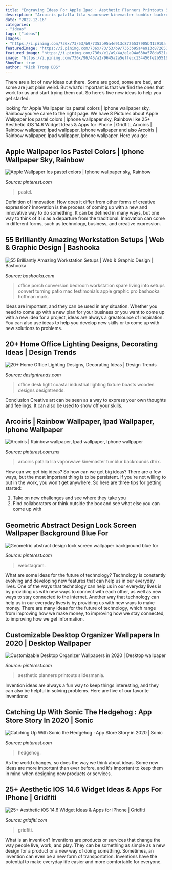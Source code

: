 ```yaml
---
title: "Engraving Ideas For Apple Ipad : Aesthetic Planners Printouts Slidesmania"
description: "Arcoiris patalla lila vaporwave kinemaster tumblur backrounds dtrix"
date: "2022-12-16"
categories:
- "ideas"
tags: ["ideas"]
images:
- "https://i.pinimg.com/736x/73/53/b9/7353b95a4e913c8726537905b413910a.jpg"
featuredImage: "https://i.pinimg.com/736x/73/53/b9/7353b95a4e913c8726537905b413910a.jpg"
featured_image: "https://i.pinimg.com/736x/e1/a9/4a/e1a94a63ba578da521a75f3d4456630a.jpg"
image: "https://i.pinimg.com/736x/96/45/a2/9645a2a5effecc134456fe2b55190d48.jpg"
ShowToc: true
author: "Rick Tromp DDS"
---
```



There are a lot of new ideas out there. Some are good, some are bad, and some are just plain weird. But what’s important is that we find the ones that work for us and start trying them out. So here’s five new ideas to help you get started: 

	

		
looking for Apple Wallpaper Ios pastel colors | Iphone wallpaper sky, Rainbow you've came to the right page. We have 8 Pictures about Apple Wallpaper Ios pastel colors | Iphone wallpaper sky, Rainbow like 25+ Aesthetic iOS 14.6 Widget Ideas &amp; Apps for iPhone | Gridfiti, Arcoiris | Rainbow wallpaper, Ipad wallpaper, Iphone wallpaper and also Arcoiris | Rainbow wallpaper, Ipad wallpaper, Iphone wallpaper. Here you go:
		
    
## Apple Wallpaper Ios Pastel Colors | Iphone Wallpaper Sky, Rainbow

<img loading=lazy src="https://i.pinimg.com/736x/e0/d2/2e/e0d22e26d7ef12089769a051bb89fd32.jpg" onerror="this.onerror=null;this.src='https://tse4.mm.bing.net/th?id=OIP.9hl3CrqdAYUxMn-vbEAb4gHaK9&amp;pid=15.1';" alt="Apple Wallpaper Ios pastel colors | Iphone wallpaper sky, Rainbow">

_Source: pinterest.com_

>pastel. 

	

Definition of innovation: How does it differ from other forms of creative expression?
Innovation is the process of coming up with a new and innovative way to do something. It can be defined in many ways, but one way to think of it is as a departure from the traditional. Innovation can come in different forms, such as technology, business, and creative expression.

    
## 55 Brilliantly Amazing Workstation Setups | Web &amp; Graphic Design | Bashooka

<img loading=lazy src="http://bashooka.com/wp-content/uploads/2012/10/workstation-setups-bshk-43.jpg" onerror="this.onerror=null;this.src='https://tse3.mm.bing.net/th?id=OIP.fuHyVg7hktzju5tdksn8TgHaFj&amp;pid=15.1';" alt="55 Brilliantly Amazing Workstation Setups | Web &amp; Graphic Design | Bashooka">

_Source: bashooka.com_

>office porch conversion bedroom workstation spare living into setups convert turning patio mac testimonials apple graphic pro bashooka hoffman mark. 

	

Ideas are important, and they can be used in any situation. Whether you need to come up with a new plan for your business or you want to come up with a new idea for a project, ideas are always a greatsource of inspiration. You can also use ideas to help you develop new skills or to come up with new solutions to problems.

    
## 20+ Home Office Lighting Designs, Decorating Ideas | Design Trends

<img loading=lazy src="https://images.designtrends.com/wp-content/uploads/2016/02/17105738/Home-Office-Boasts-Industrial-Light-design.jpeg" onerror="this.onerror=null;this.src='https://tse2.mm.bing.net/th?id=OIP.FXOvWGjAX2qss766ZnVBXAHaE8&amp;pid=15.1';" alt="20+ Home Office Lighting Designs, Decorating Ideas | Design Trends">

_Source: designtrends.com_

>office desk light coastal industrial lighting fixture boasts wooden designs designtrends. 

	

Conclusion
Creative art can be seen as a way to express your own thoughts and feelings. It can also be used to show off your skills.

    
## Arcoiris | Rainbow Wallpaper, Ipad Wallpaper, Iphone Wallpaper

<img loading=lazy src="https://i.pinimg.com/736x/73/53/b9/7353b95a4e913c8726537905b413910a.jpg" onerror="this.onerror=null;this.src='https://tse1.mm.bing.net/th?id=OIP.dnbPBGgdn4N9eyqfMa4nZAHaNK&amp;pid=15.1';" alt="Arcoiris | Rainbow wallpaper, Ipad wallpaper, Iphone wallpaper">

_Source: pinterest.com.mx_

>arcoiris patalla lila vaporwave kinemaster tumblur backrounds dtrix. 

	

How can we get big ideas?
So how can we get big ideas? There are a few ways, but the most important thing is to be persistent. If you're not willing to put in the work, you won't get anywhere. So here are three tips for getting started: 
1. Take on new challenges and see where they take you 
2. Find collaborators or think outside the box and see what else you can come up with 

    
## Geometric Abstract Design Lock Screen Wallpaper Background Blue For

<img loading=lazy src="https://i.pinimg.com/736x/96/45/a2/9645a2a5effecc134456fe2b55190d48.jpg" onerror="this.onerror=null;this.src='https://tse4.mm.bing.net/th?id=OIP.ntEThSHcpFxRcEihR0c2yQHaNL&amp;pid=15.1';" alt="Geometric abstract design lock screen wallpaper background blue for">

_Source: pinterest.com_

>webstaqram. 

	

What are some ideas for the future of technology?
Technology is constantly evolving and developing new features that can help us in our everyday lives. One of the ways that technology can help us in our everyday lives is by providing us with new ways to connect with each other, as well as new ways to stay connected to the internet. Another way that technology can help us in our everyday lives is by providing us with new ways to make money. There are many ideas for the future of technology, which range from improving how we make money, to improving how we stay connected, to improving how we get information.

    
## Customizable Desktop Organizer Wallpapers In 2020 | Desktop Wallpaper

<img loading=lazy src="https://i.pinimg.com/736x/e1/a9/4a/e1a94a63ba578da521a75f3d4456630a.jpg" onerror="this.onerror=null;this.src='https://tse3.mm.bing.net/th?id=OIP.IlvUgRA4qifSTJCA5QHzlAHaNK&amp;pid=15.1';" alt="Customizable Desktop Organizer Wallpapers in 2020 | Desktop wallpaper">

_Source: pinterest.com_

>aesthetic planners printouts slidesmania. 

	

Invention ideas are always a fun way to keep things interesting, and they can also be helpful in solving problems. Here are five of our favorite inventions: 

    
## ‎Catching Up With Sonic The Hedgehog : App Store Story In 2020 | Sonic

<img loading=lazy src="https://i.pinimg.com/736x/b3/d2/45/b3d2452a7d9d0bc4e5755ccf4c79df15.jpg" onerror="this.onerror=null;this.src='https://tse4.mm.bing.net/th?id=OIP.Phs0VHXCXT22dIScc05eFwHaHa&amp;pid=15.1';" alt="‎Catching Up With Sonic the Hedgehog : App Store Story in 2020 | Sonic">

_Source: pinterest.com_

>hedgehog. 

	

As the world changes, so does the way we think about ideas. Some new ideas are more important than ever before, and it's important to keep them in mind when designing new products or services.

    
## 25+ Aesthetic IOS 14.6 Widget Ideas &amp; Apps For IPhone | Gridfiti

<img loading=lazy src="https://gridfiti.com/wp-content/uploads/2020/10/Gridfiti_Blog_iOS14WidgetIdeas_Header.jpg" onerror="this.onerror=null;this.src='https://tse4.mm.bing.net/th?id=OIP.B5CaCxhQjfnUXAPwL-TtdwHaEK&amp;pid=15.1';" alt="25+ Aesthetic iOS 14.6 Widget Ideas &amp; Apps for iPhone | Gridfiti">

_Source: gridfiti.com_

>gridfiti. 

	

What is an invention?
Inventions are products or services that change the way people live, work, and play. They can be something as simple as a new design for a product or a new way of doing something. Sometimes, an invention can even be a new form of transportation. Inventions have the potential to make everyday life easier and more comfortable for everyone.

